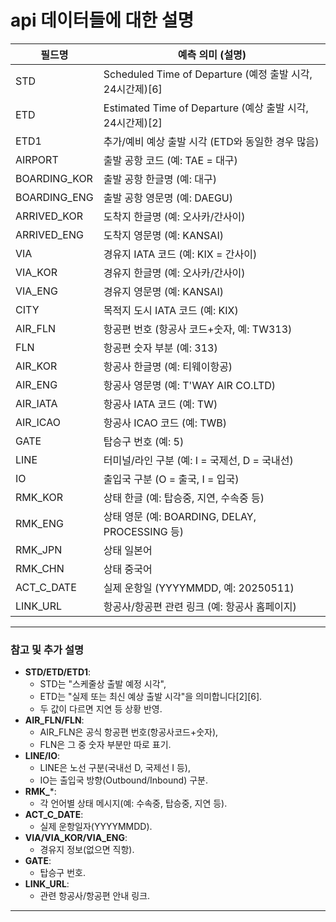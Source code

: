 #  api 데이터들에 대한 설명

| 필드명         | 예측 의미 (설명)                                   |
|----------------|---------------------------------------------------|
| STD            | Scheduled Time of Departure (예정 출발 시각, 24시간제)[6] |
| ETD            | Estimated Time of Departure (예상 출발 시각, 24시간제)[2] |
| ETD1           | 추가/예비 예상 출발 시각 (ETD와 동일한 경우 많음)      |
| AIRPORT        | 출발 공항 코드 (예: TAE = 대구)                       |
| BOARDING_KOR   | 출발 공항 한글명 (예: 대구)                            |
| BOARDING_ENG   | 출발 공항 영문명 (예: DAEGU)                           |
| ARRIVED_KOR    | 도착지 한글명 (예: 오사카/간사이)                      |
| ARRIVED_ENG    | 도착지 영문명 (예: KANSAI)                             |
| VIA            | 경유지 IATA 코드 (예: KIX = 간사이)                    |
| VIA_KOR        | 경유지 한글명 (예: 오사카/간사이)                      |
| VIA_ENG        | 경유지 영문명 (예: KANSAI)                             |
| CITY           | 목적지 도시 IATA 코드 (예: KIX)                        |
| AIR_FLN        | 항공편 번호 (항공사 코드+숫자, 예: TW313)              |
| FLN            | 항공편 숫자 부분 (예: 313)                             |
| AIR_KOR        | 항공사 한글명 (예: 티웨이항공)                         |
| AIR_ENG        | 항공사 영문명 (예: T'WAY AIR CO.LTD)                   |
| AIR_IATA       | 항공사 IATA 코드 (예: TW)                              |
| AIR_ICAO       | 항공사 ICAO 코드 (예: TWB)                             |
| GATE           | 탑승구 번호 (예: 5)                                    |
| LINE           | 터미널/라인 구분 (예: I = 국제선, D = 국내선)          |
| IO             | 출입국 구분 (O = 출국, I = 입국)                       |
| RMK_KOR        | 상태 한글 (예: 탑승중, 지연, 수속중 등)                |
| RMK_ENG        | 상태 영문 (예: BOARDING, DELAY, PROCESSING 등)         |
| RMK_JPN        | 상태 일본어                                            |
| RMK_CHN        | 상태 중국어                                            |
| ACT_C_DATE     | 실제 운항일 (YYYYMMDD, 예: 20250511)                   |
| LINK_URL       | 항공사/항공편 관련 링크 (예: 항공사 홈페이지)           |

---

### 참고 및 추가 설명

- **STD/ETD/ETD1**:  
  - STD는 "스케줄상 출발 예정 시각",  
  - ETD는 "실제 또는 최신 예상 출발 시각"을 의미합니다[2][6].  
  - 두 값이 다르면 지연 등 상황 반영.
- **AIR_FLN/FLN**:  
  - AIR_FLN은 공식 항공편 번호(항공사코드+숫자),  
  - FLN은 그 중 숫자 부분만 따로 표기.
- **LINE/IO**:  
  - LINE은 노선 구분(국내선 D, 국제선 I 등),  
  - IO는 출입국 방향(Outbound/Inbound) 구분.
- **RMK_***:  
  - 각 언어별 상태 메시지(예: 수속중, 탑승중, 지연 등).
- **ACT_C_DATE**:  
  - 실제 운항일자(YYYYMMDD).
- **VIA/VIA_KOR/VIA_ENG**:  
  - 경유지 정보(없으면 직항).
- **GATE**:  
  - 탑승구 번호.
- **LINK_URL**:  
  - 관련 항공사/항공편 안내 링크.

---

